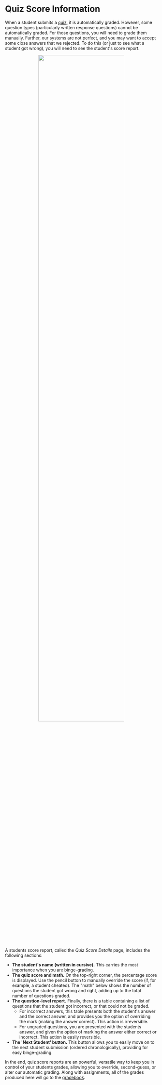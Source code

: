 # Quiz Score Information

When a student submits a [quiz](#/04-using_platform/03-courses/04-quizzes/02-information.md), it is automatically graded. However, some question types (particularly written response questions) cannot be automatically graded. For those questions, you will need to grade them manually. Further, our systems are not perfect, and you may want to accept some close answers that we rejected. To do this (or just to see what a student got wrong), you will need to see the student's score report.

<img src="./files/teachers_quiz-submission.png" style="text-align: center;display: block;min-width: 75%;width: 75%;margin: 0 auto;" />

A students score report, called the *Quiz Score Details* page, includes the following sections:
* **The student's name (written in cursive).** This carries the most importance when you are binge-grading.
* **The quiz score and math.** On the top-right corner, the percentage score is displayed. Use the pencil button to manually override the score (if, for example, a student cheated). The "math" below shows the number of questions the student got wrong and right, adding up to the total number of questions graded.
* **The question-level report.** Finally, there is a table containing a list of questions that the student got incorrect, or that could not be graded.
	* For incorrect answers, this table presents both the student's answer and the correct answer, and provides you the option of overriding the mark (making the answer correct). This action is irreversible.
	* For ungraded questions, you are presented with the students answer, and given the option of marking the answer either correct or incorrect. This action is easily reversible.
* **The 'Next Student' button.** This button allows you to easily move on to the next student submission (ordered chronologically), providing for easy binge-grading.

In the end, quiz score reports are an powerful, versatile way to keep you in control of your students grades, allowing you to override, second-guess, or alter our automatic grading. Along with assignments, all of the grades produced here will go to the [gradebook](#/04-using_platform/03-courses/05-gradebook.md).